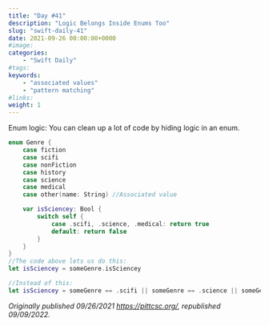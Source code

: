 ```yaml
---
title: "Day #41"
description: "Logic Belongs Inside Enums Too"
slug: "swift-daily-41"
date: 2021-09-26 00:00:00+0000
#image:
categories:
    - "Swift Daily"
#tags:
keywords:
    - "associated values"
    - "pattern matching"
#links:
weight: 1
---
```


Enum logic: You can clean up a lot of code by hiding logic in an enum.

```swift
enum Genre {
    case fiction
    case scifi
    case nonFiction
    case history
    case science
    case medical
    case other(name: String) //Associated value

    var isSciencey: Bool {
        switch self {
            case .scifi, .science, .medical: return true
            default: return false
        }
    }
}
//The code above lets us do this:
let isSciencey = someGenre.isSciencey

//Instead of this:
let isSciencey = someGenre == .scifi || someGenre == .science || someGenre == .medical
```

*Originally published 09/26/2021 https://pittcsc.org/, republished 09/09/2022.*
